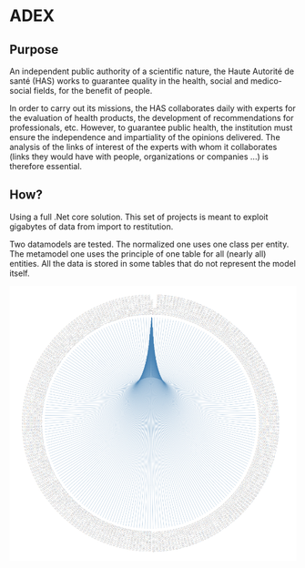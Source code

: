 # ADEX
## Purpose
An independent public authority of a scientific nature, the Haute Autorité de santé (HAS) works to guarantee quality in the health, social and medico-social fields, for the benefit of people.

In order to carry out its missions, the HAS collaborates daily with experts for the evaluation of health products, the development of recommendations for professionals, etc. However, to guarantee public health, the institution must ensure the independence and impartiality of the opinions delivered. The analysis of the links of interest of the experts with whom it collaborates (links they would have with people, organizations or companies ...) is therefore essential.

## How?
Using a full .Net core solution. This set of projects is meant to exploit gigabytes of data from import to restitution.

Two datamodels are tested. The normalized one uses one class per entity. The metamodel one uses the principle of one table for all (nearly all) entities. All the data is stored in some tables that do not represent the model itself.

![Interests bonds for ZJFVYRIK](Data/ZJFVYRIK.PNG "Interests bonds for ZJFVYRIK")
